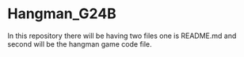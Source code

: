 # Hangman_G24B
In this repository there will be having two files one is README.md and second will be the hangman game code file. 
